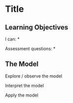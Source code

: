 # Title

## Learning Objectives
I can:
* 

Assessment questions:
*

## The Model

Explore / observe the model

Interpret the model

Apply the model
